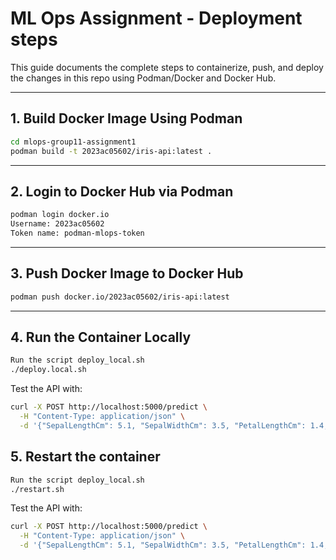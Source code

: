 # ML Ops Assignment - Deployment steps

This guide documents the complete steps to containerize, push, and deploy the changes in this repo using Podman/Docker and Docker Hub.

---

## 1. Build Docker Image Using Podman

```bash
cd mlops-group11-assignment1
podman build -t 2023ac05602/iris-api:latest .
```

---

## 2. Login to Docker Hub via Podman

```bash
podman login docker.io
Username: 2023ac05602
Token name: podman-mlops-token
```

---

## 3. Push Docker Image to Docker Hub

```bash
podman push docker.io/2023ac05602/iris-api:latest
```

---

## 4. Run the Container Locally

```bash
Run the script deploy_local.sh
./deploy.local.sh
```

Test the API with:

```bash
curl -X POST http://localhost:5000/predict \
  -H "Content-Type: application/json" \
  -d '{"SepalLengthCm": 5.1, "SepalWidthCm": 3.5, "PetalLengthCm": 1.4, "PetalWidthCm": 0.2}'
```

## 5. Restart the container

```bash
Run the script deploy_local.sh
./restart.sh
```

Test the API with:

```bash
curl -X POST http://localhost:5000/predict \
  -H "Content-Type: application/json" \
  -d '{"SepalLengthCm": 5.1, "SepalWidthCm": 3.5, "PetalLengthCm": 1.4, "PetalWidthCm": 0.2}'
```